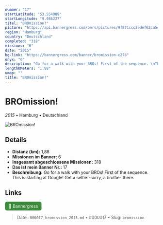 ```yaml
---
nummer: "17"
startLatitude: "53.554089"
startLongitude: "9.986227"
titel: "BROmission!"
picture: "https://api.bannergress.com/bnrs/pictures/9f871ccc2edef62ca5cb2ecb7953b377"
region: "Hamburg"
country: "Deutschland"
completed: "318"
missions: "6"
date: "2015"
bg-link: "https://bannergress.com/banner/bromission-c276"
onyx: "0"
description: "Go for a walk with your BROs! First of the sequence. \nThis is starting at Google! Get a selfie -sorry, a brolfie- there."
lengthKMeters: "1,88"
umap: ""
title: "BROmission!"
---
```

# BROmission!

*2015* • Hamburg • Deutschland

![BROmission!](https://api.bannergress.com/bnrs/pictures/9f871ccc2edef62ca5cb2ecb7953b377)

## Details
- **Distanz (km):** 1,88
- **Missionen im Banner:** 6
- **Insgesamt abgeschlossene Missionen:** 318
- **Das ist mein Banner Nr.:** 17
- **Beschreibung:** Go for a walk with your BROs! First of the sequence. 
This is starting at Google! Get a selfie -sorry, a brolfie- there.


## Links
<div style="margin-top: 0.5em;">
<a href="https://bannergress.com/banner/bromission-c276" target="_blank" style="display:inline-block;margin-right:8px;padding:6px 12px;background-color:#3c8b3c;color:white;text-decoration:none;border-radius:6px;">🔗 Bannergress</a>

</div>


> Datei: `000017_bromission_2015.md` • #000017 • Slug: `bromission`
